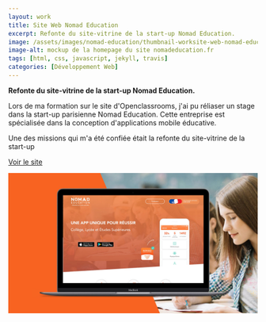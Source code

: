 ```yaml
---
layout: work
title: Site Web Nomad Education
excerpt: Refonte du site-vitrine de la start-up Nomad Education.
image: /assets/images/nomad-education/thumbnail-worksite-web-nomad-education.jpg
image-alt: mockup de la homepage du site nomadeducation.fr
tags: [html, css, javascript, jekyll, travis] 
categories: [Développement Web]
---
```


<p style="text-align:left">
    <strong>Refonte du site-vitrine de la start-up Nomad Education.</strong>
</p>

<p>Lors de ma formation sur le site d'Openclassrooms, j'ai pu réliaser un stage dans la start-up parisienne Nomad Education. Cette entreprise est spécialisée dans la conception d'applications mobile éducative.</p>

<p>Une des missions qui m'a été confiée était la refonte du site-vitrine de la start-up</p>

<p class="center">
    <a class="btn white-text" href="https://nomadeducation.fr/" target="_blank">Voir le site</a>
</p>

<p class="center">
    <img alt="mockup de la homepage du site nomadeducation.fr" src="/assets/images/nomad-education/thumbnail-worksite-web-nomad-education.jpg" />
</p>